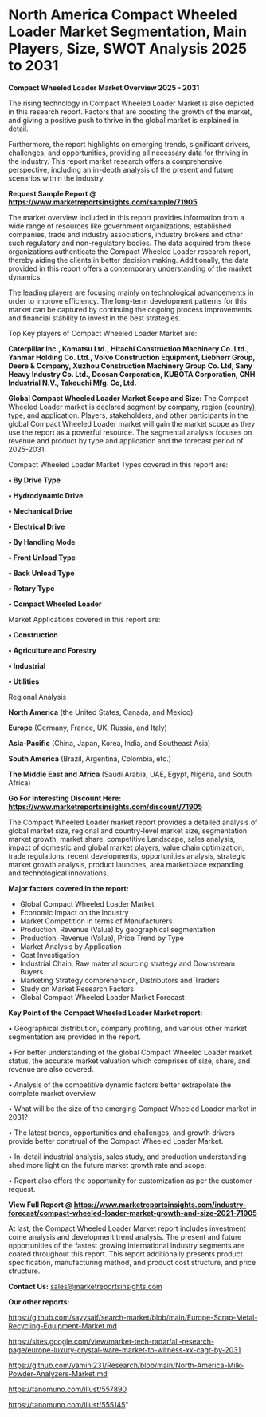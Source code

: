 # North America Compact Wheeled Loader Market Segmentation, Main Players, Size, SWOT Analysis 2025 to 2031

<Strong> Compact Wheeled Loader Market Overview 2025 - 2031</strong>

The rising technology in Compact Wheeled Loader Market is also depicted in this research report. Factors that are boosting the growth of the market, and giving a positive push to thrive in the global market is explained in detail.

Furthermore, the report highlights on emerging trends, significant drivers, challenges, and opportunities, providing all necessary data for thriving in the industry. This report market research offers a comprehensive perspective, including an in-depth analysis of the present and future scenarios within the industry.

<strong>Request Sample Report @ <a href=https://www.marketreportsinsights.com/sample/71905>https://www.marketreportsinsights.com/sample/71905</a></strong>

The market overview included in this report provides information from a wide range of resources like government organizations, established companies, trade and industry associations, industry brokers and other such regulatory and non-regulatory bodies. The data acquired from these organizations authenticate the Compact Wheeled Loader research report, thereby aiding the clients in better decision making. Additionally, the data provided in this report offers a contemporary understanding of the market dynamics.

The leading players are focusing mainly on technological advancements in order to improve efficiency. The long-term development patterns for this market can be captured by continuing the ongoing process improvements and financial stability to invest in the best strategies.

Top Key players of Compact Wheeled Loader Market are:

<strong>Caterpillar Inc., Komatsu Ltd., Hitachi Construction Machinery Co. Ltd., Yanmar Holding Co. Ltd., Volvo Construction Equipment, Liebherr Group, Deere & Company, Xuzhou Construction Machinery Group Co. Ltd, Sany Heavy Industry Co. Ltd., Doosan Corporation, KUBOTA Corporation, CNH Industrial N.V., Takeuchi Mfg. Co, Ltd.</strong>

<strong><b>Global Compact Wheeled Loader Market Scope and Size:</b></strong>
The Compact Wheeled Loader market is declared segment by company, region (country), type, and application. Players, stakeholders, and other participants in the global Compact Wheeled Loader market will gain the market scope as they use the report as a powerful resource. The segmental analysis focuses on revenue and product by type and application and the forecast period of 2025-2031.

Compact Wheeled Loader Market Types covered in this report are:

<strong>• By Drive Type

• Hydrodynamic Drive

• Mechanical Drive

• Electrical Drive

• By Handling Mode

• Front Unload Type

• Back Unload Type

• Rotary Type

• Compact Wheeled Loader</strong>

Market Applications covered in this report are:

<strong>• Construction

• Agriculture and Forestry

• Industrial

• Utilities</strong> 

Regional Analysis

<strong>North America</strong> (the United States, Canada, and Mexico)

<strong>Europe</strong> (Germany, France, UK, Russia, and Italy)

<strong>Asia-Pacific</strong> (China, Japan, Korea, India, and Southeast Asia)

<strong>South America</strong> (Brazil, Argentina, Colombia, etc.)

<strong>The Middle East and Africa</strong> (Saudi Arabia, UAE, Egypt, Nigeria, and South Africa)

<strong>Go For Interesting Discount Here: <a href=https://www.marketreportsinsights.com/discount/71905>https://www.marketreportsinsights.com/discount/71905</a></strong>

The Compact Wheeled Loader market report provides a detailed analysis of global market size, regional and country-level market size, segmentation market growth, market share, competitive Landscape, sales analysis, impact of domestic and global market players, value chain optimization, trade regulations, recent developments, opportunities analysis, strategic market growth analysis, product launches, area marketplace expanding, and technological innovations.

<strong><b>Major factors covered in the report:</b></strong>
<ul>
  <li>Global Compact Wheeled Loader Market </li>
  <li>Economic Impact on the Industry</li>
  <li>Market Competition in terms of Manufacturers</li>
  <li>Production, Revenue (Value) by geographical segmentation</li>
  <li>Production, Revenue (Value), Price Trend by Type</li>
  <li>Market Analysis by Application</li>
  <li>Cost Investigation</li>
  <li>Industrial Chain, Raw material sourcing strategy and Downstream Buyers</li>
  <li>Marketing Strategy comprehension, Distributors and Traders</li>
  <li>Study on Market Research Factors</li>
  <li>Global Compact Wheeled Loader Market Forecast</li>
</ul>

<strong><b>Key Point of the Compact Wheeled Loader Market report:</b></strong>

• Geographical distribution, company profiling, and various other market segmentation are provided in the report.

• For better understanding of the global Compact Wheeled Loader market status, the accurate market valuation which comprises of size, share, and revenue are also covered.

• Analysis of the competitive dynamic factors better extrapolate the complete market overview

• What will be the size of the emerging Compact Wheeled Loader market in 2031?

• The latest trends, opportunities and challenges, and growth drivers provide better construal of the Compact Wheeled Loader Market.

• In-detail industrial analysis, sales study, and production understanding shed more light on the future market growth rate and scope.

• Report also offers the opportunity for customization as per the customer request.

<strong><b>View Full Report @ <a href=https://www.marketreportsinsights.com/industry-forecast/compact-wheeled-loader-market-growth-and-size-2021-71905>https://www.marketreportsinsights.com/industry-forecast/compact-wheeled-loader-market-growth-and-size-2021-71905</a></b></strong>


At last, the Compact Wheeled Loader Market report includes investment come analysis and development trend analysis. The present and future opportunities of the fastest growing international industry segments are coated throughout this report. This report additionally presents product specification, manufacturing method, and product cost structure, and price structure.

<strong>Contact Us:</strong>
sales@marketreportsinsights.com

<strong>Our other reports:</strong>

<a href=https://github.com/sayysaif/search-market/blob/main/Europe-Scrap-Metal-Recycling-Equipment-Market.md>https://github.com/sayysaif/search-market/blob/main/Europe-Scrap-Metal-Recycling-Equipment-Market.md</a>

<a href=https://sites.google.com/view/market-tech-radar/all-research-page/europe-luxury-crystal-ware-market-to-witness-xx-cagr-by-2031>https://sites.google.com/view/market-tech-radar/all-research-page/europe-luxury-crystal-ware-market-to-witness-xx-cagr-by-2031</a>

<a href=https://github.com/yamini231/Research/blob/main/North-America-Milk-Powder-Analyzers-Market.md>https://github.com/yamini231/Research/blob/main/North-America-Milk-Powder-Analyzers-Market.md</a>

<a href=https://tanomuno.com/illust/557890>https://tanomuno.com/illust/557890</a>

<a href=https://tanomuno.com/illust/555145>https://tanomuno.com/illust/555145</a>"
